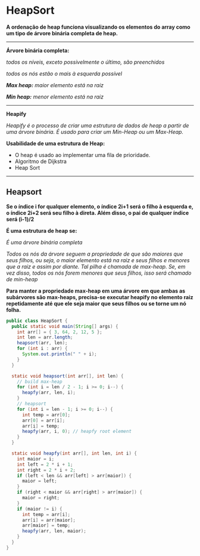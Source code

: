 # HeapSort

<strong>A ordenação de heap funciona visualizando os elementos do array como um tipo de árvore binária completa de heap.</strong>

---

<strong>Árvore binária completa:</strong>

<em>todos os níveis, exceto possivelmente o último, são preenchidos</em>

<em>todos os nós estão o mais à esquerda possível</em>

<em><strong>Max heap:</strong> maior elemento está na raiz</em>

<em><strong>Min heap:</strong> menor elemento está na raiz</em>

---

<strong>Heapify</strong>

<em>Heapify é o processo de criar uma estrutura de dados de heap a partir de uma árvore binária. É usado para criar um Min-Heap ou um Max-Heap.</em>

<strong>Usabilidade de uma estrutura de Heap:</strong>

<ul>
  <li>O heap é usado ao implementar uma fila de prioridade.</li>

  <li>Algoritmo de Dijkstra</li>

  <li>Heap Sort</li>
</ul>

---

## Heapsort

<strong>Se o índice i for qualquer elemento, o índice 2i+1 será o filho à esquerda e, o índice 2i+2 será seu filho à direta. Além disso, o pai de qualquer índice será (i-1)/2</strong>

<strong>É uma estrutura de heap se:</strong>

<em>É uma árvore binária completa</em>

<em>Todos os nós da árvore seguem a propriedade de que são maiores que seus filhos, ou seja, o maior elemento está na raiz e seus filhos e menores que a raiz e assim por diante. Tal pilha é chamada de max-heap. Se, em vez disso, todos os nós forem menores que seus filhos, isso será chamado de min-heap</em>

<strong>Para manter a propriedade max-heap em uma árvore em que ambas as subárvores são max-heaps, precisa-se executar heapify no elemento raiz repetidamente até que ele seja maior que seus filhos ou se torne um nó folha.</strong>

```java
public class HeapSort {
  public static void main(String[] args) {
    int arr[] = { 3, 64, 2, 12, 5 };
    int len = arr.length;
    heapsort(arr, len);
    for (int i : arr) {
      System.out.println(" " + i);
    }
  }

  static void heapsort(int arr[], int len) {
    // build max-heap
    for (int i = len / 2 - 1; i >= 0; i--) {
      heapfy(arr, len, i);
    }
    // heapsort
    for (int i = len - 1; i >= 0; i--) {
      int temp = arr[0];
      arr[0] = arr[i];
      arr[i] = temp;
      heapfy(arr, i, 0); // heapfy root element
    }
  }

  static void heapfy(int arr[], int len, int i) {
    int maior = i;
    int left = 2 * i + 1;
    int right = 2 * i + 2;
    if (left < len && arr[left] > arr[maior]) {
      maior = left;
    }
    if (right < maior && arr[right] > arr[maior]) {
      maior = right;
    }
    if (maior != i) {
      int temp = arr[i];
      arr[i] = arr[maior];
      arr[maior] = temp;
      heapfy(arr, len, maior);
    }
  }
}
```
